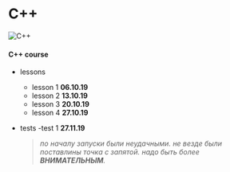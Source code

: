 # C++
![C++](https://upload.wikimedia.org/wikipedia/commons/thumb/1/18/ISO_C%2B%2B_Logo.svg/306px-ISO_C%2B%2B_Logo.svg.png)
#### C++ course

- lessons 
  - lesson 1 **06.10.19**
  - lesson 2 **13.10.19**
  - lesson 3 **20.10.19**
  - lesson 4 **27.10.19**
  
- tests
  -test 1 **27.11.19**
  >*по началу запуски были неудачными.*
  >*не везде были поставлины точка с запятой.*
  >*надо быть более ***ВНИМАТЕЛЬНЫМ***.*



